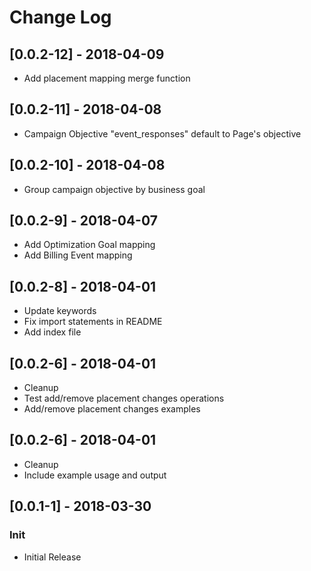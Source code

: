# Change Log

## [0.0.2-12] - 2018-04-09
- Add placement mapping merge function

## [0.0.2-11] - 2018-04-08
- Campaign Objective "event_responses" default to Page's objective

## [0.0.2-10] - 2018-04-08
- Group campaign objective by business goal

## [0.0.2-9] - 2018-04-07
- Add Optimization Goal mapping
- Add Billing Event mapping

## [0.0.2-8] - 2018-04-01
- Update keywords
- Fix import statements in README
- Add index file

## [0.0.2-6] - 2018-04-01
- Cleanup
- Test add/remove placement changes operations
- Add/remove placement changes examples

## [0.0.2-6] - 2018-04-01
- Cleanup
- Include example usage and output

## [0.0.1-1] - 2018-03-30
### Init
- Initial Release


